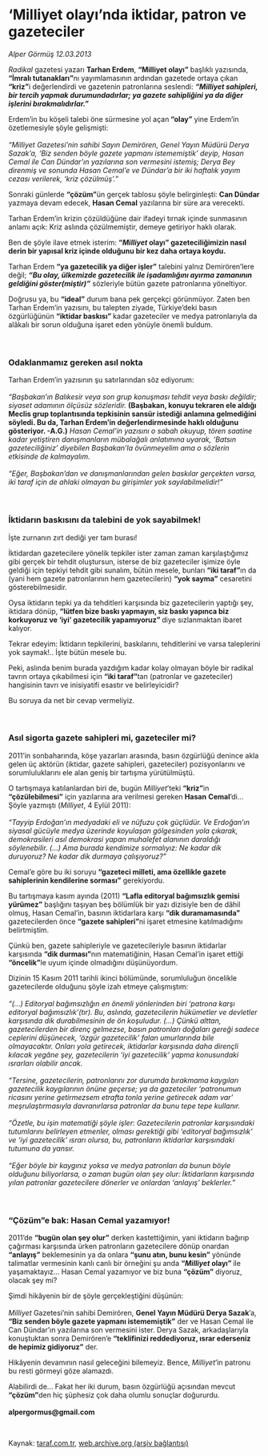 # ‘Milliyet olayı’nda iktidar, patron ve gazeteciler

*Alper Görmüş 12.03.2013*

<div class="yazi"><p><i>Radikal </i>gazetesi yazarı <b>Tarhan Erdem</b>, <b>“Milliyet olayı”</b> başlıklı yazısında, <b>“İmralı tutanakları”</b>nı yayımlamasının ardından gazetede ortaya çıkan <b>“kriz”</b>i değerlendirdi ve gazetenin patronlarına seslendi: <b><i>“Milliyet sahipleri, bir tercih yapmak durumundadırlar; ya gazete sahipliğini ya da diğer işlerini bırakmalıdırlar.”</i></b></p>
<p>Erdem’in bu köşeli talebi öne sürmesine yol açan<b> “olay”</b> yine Erdem’in özetlemesiyle şöyle gelişmişti:<br/><br/><i>“Milliyet Gazetesi’nin sahibi Sayın Demirören, Genel Yayın Müdürü Derya Sazak’a, ‘Biz senden böyle gazete yapmanı istememiştik’ deyip, Hasan Cemal ile Can Dündar’ın yazılarına son vermesini istemiş; Derya Bey direnmiş ve sonunda Hasan Cemal’e ve Dündar’a bir iki haftalık yayım cezası verilerek, ‘kriz çözülmüş’.”</i></p>
<p>Sonraki günlerde <b>“çözüm”</b>ün gerçek tablosu şöyle belirginleşti: <b>Can Dündar</b> yazmaya devam edecek, <b>Hasan Cemal</b> yazılarına bir süre ara verecekti.</p>
<p>Tarhan Erdem’in krizin çözüldüğüne dair ifadeyi tırnak içinde sunmasının anlamı açık: Kriz aslında çözülmemiştir, demeye getiriyor haklı olarak. </p>
<p>Ben de şöyle ilave etmek isterim: <b>“<i>Milliyet </i>olayı” gazeteciliğimizin nasıl derin bir yapısal kriz içinde olduğunu bir kez daha ortaya koydu. </b></p>
<p>Tarhan Erdem <b>“ya gazetecilik ya diğer işler”</b> talebini yalnız Demirören’lere değil; <b><i>“Bu olay, ülkemizde gazetecilik ile işadamlığını ayırma zamanının geldiğini göster(miştir)”</i></b><i> </i>sözleriyle bütün gazete patronlarına yöneltiyor.</p>
<p>Doğrusu ya, bu <b>“ideal”</b> durum bana pek gerçekçi görünmüyor. Zaten ben Tarhan Erdem’in yazısını, bu talepten ziyade, Türkiye’deki basın özgürlüğünün <b>“iktidar baskısı” </b>kadar<b> </b>gazeteciler ve medya patronlarıyla da alâkalı bir sorun olduğuna işaret eden yönüyle önemli buldum.<br/><br/><br/></p>
<h3>Odaklanmamız gereken asıl nokta</h3>
<p>Tarhan Erdem’in yazısının şu satırlarından söz ediyorum: <br/><br/><i>“Başbakan’ın Balıkesir veya son grup konuşması tehdit veya baskı değildir; siyaset adamının ölçüsüz sözleridir. </i><b>(Başbakan, konuyu tekraren ele aldığı Meclis grup</b><b> toplantısında tepkisinin sansür istediği anlamına gelmediğini söyledi. Bu da, Tarhan Erdem’in değerlendirmesinde haklı olduğunu gösteriyor. -A.G.)</b><i> Hasan Cemal’in yazısını o sabah okuyup, tören saatine kadar yetiştiren danışmanların mübalağalı anlatımına uyarak, ‘Batsın gazeteciliğiniz’ diyebilen Başbakan’la övünmeyelim</i> <i>ama o sözlerin etkisinde de kalmayalım.<br/><br/></i><i>“Eğer, Başbakan’dan ve danışmanlarından gelen baskılar gerçekten varsa, iki taraf için de ahlaki olmayan bu girişimler yok sayılabilmelidir!”<br/><br/><br/></i></p>
<h3>İktidarın baskısını da talebini de yok sayabilmek!</h3>
<p>İşte zurnanın zırt dediği yer tam burası! </p>
<p>İktidardan gazetecilere yönelik tepkiler ister zaman zaman karşılaştığımız gibi gerçek bir tehdit oluştursun, isterse de biz gazeteciler işimize öyle geldiği için tepkiyi tehdit gibi sunalım, bütün mesele, bunları <b>“iki taraf”</b>ın da (yani hem gazete patronlarının hem gazetecilerin) <b>“yok sayma”</b> cesaretini gösterebilmesidir.</p>
<p>Oysa iktidarın tepki ya da tehditleri karşısında biz gazetecilerin yaptığı şey, iktidara dönüp, <b>“lütfen bize baskı yapmayın, siz baskı yapınca biz korkuyoruz ve ‘iyi’ gazetecilik yapamıyoruz” </b>diye sızlanmaktan ibaret kalıyor.</p>
<p>Tekrar edeyim: İktidarın tepkilerini, baskılarını, tehditlerini ve varsa taleplerini yok saymak!.. İşte bütün mesele bu. </p>
<p>Peki, aslında benim burada yazdığım kadar kolay olmayan böyle bir radikal tavrın ortaya çıkabilmesi için <b>“iki taraf”</b>tan (patronlar ve gazeteciler) hangisinin tavrı ve inisiyatifi esastır ve belirleyicidir?</p>
<p>Bu soruya da net bir cevap vermeliyiz.<br/><br/><br/></p>
<h3>Asıl sigorta gazete sahipleri mi, gazeteciler mi?</h3>
<p>2011’in sonbaharında, köşe yazarları arasında, basın özgürlüğü denince akla gelen üç aktörün (iktidar, gazete sahipleri, gazeteciler) pozisyonlarını ve sorumluluklarını ele alan geniş bir tartışma yürütülmüştü.</p>
<p>O tartışmaya katılanlardan biri de, bugün <i>Milliyet</i>’teki <b>“kriz”</b>in <b>“çözülebilmesi”</b> için yazılarına ara verilmesi gereken <b>Hasan</b> <b>Cemal</b>’di... Şöyle yazmıştı (<i>Milliyet</i>, 4 Eylül 2011):<br/><br/><i>“Tayyip Erdoğan’ın medyadaki eli ve nüfuzu çok güçlüdür. Ve Erdoğan’ın siyasal gücüyle medya üzerinde koyulaşan gölgesinden yola çıkarak, demokrasileri asıl demokrasi yapan muhalefet alanının daraldığı söylenebilir. (...) Ama burada kendimize sormalıyız: Ne kadar dik duruyoruz? Ne kadar dik durmaya çalışıyoruz?”</i></p>
<p>Cemal’e göre bu iki soruyu <b>“gazeteci milleti, ama özellikle gazete sahiplerinin kendilerine sorması”</b> gerekiyordu.</p>
<p>Bu tartışmaya kasım ayında (2011) <b>“Lafla editoryal bağımsızlık gemisi yürümez”</b> başlığını taşıyan beş bölümlük bir yazı dizisiyle ben de dâhil olmuş, Hasan Cemal’in, basının iktidarlara karşı <b>“dik duramamasında”</b> gazetecilerden önce <b>“gazete sahipleri”</b>ni işaret etmesine katılmadığımı belirtmiştim.</p>
<p>Çünkü ben, gazete sahipleriyle ve gazetecileriyle basının iktidarlar karşısında <b>“dik durması”</b>nın matematiğinin, Hasan Cemal’in işaret ettiği <b>“öncelik”</b>le uyum içinde olmadığını düşünüyordum. </p>
<p>Dizinin 15 Kasım 2011 tarihli ikinci bölümünde, sorumluluğun öncelikle gazetecilerde olduğunu şöyle izah etmeye çalışmıştım:<br/><br/><i>“(...) Editoryal bağımsızlığın en önemli yönlerinden biri ‘patrona karşı editoryal bağımsızlık’(tır). Bu, aslında, gazetecilerin hükümetler ve devletler karşısında dik durabilmesinin de ön koşuludur. (...) Çünkü alttan, gazetecilerden bir direnç gelmezse, basın patronları doğaları gereği sadece ceplerini düşünecek, ‘özgür gazetecilik’ falan umurlarında bile olmayacaktır. Onları yola getirecek, iktidarlar karşısında daha dirençli kılacak yegâne şey, gazetecilerin ‘iyi gazetecilik’ yapma konusundaki ısrarları olabilir ancak.<br/><br/></i><i>“Tersine, gazetecilerin, patronlarını zor durumda bırakmama kaygıları gazetecilik kaygılarının önüne geçerse; ya da gazeteciler ‘patronumun ricasını yerine getirmezsem etrafta tonla yerine getirecek adam var’ meşrulaştırmasıyla davranırlarsa patronlar da bunu tepe tepe kullanır.<br/><br/></i><i>“Özetle, bu işin matematiği şöyle işler: Gazetecilerin patronlar karşısındaki tutumlarını belirleyen etmenler, olması gerektiği gibi ‘editoryal bağımsızlık’ ve ‘iyi gazetecilik’ ısrarı olursa, bu, patronların iktidarlar karşısındaki tutumuna da yansır.<br/><br/></i><i>“Eğer böyle bir kaygınız yoksa ve medya patronları da bunun böyle olduğunu biliyorlarsa, o zaman bugün olan şey olur: İktidarların karşısında yılan patronlar gazetecilere dönerler ve onlardan ‘anlayış’ beklerler.” <br/><br/><br/></i></p>
<h3>“Çözüm”e bak: Hasan Cemal yazamıyor!</h3>
<p>2011’de <b>“bugün olan şey olur”</b> derken kastettiğimin, yani iktidarın bağırıp çağırması karşısında ürken patronların gazetecilere dönüp onardan <b>“anlayış”</b> beklemesinin ya da onlara <b>“şunu atın, bunu kesin”</b> yönünde talimatlar vermesinin kanlı canlı bir örneğini şu anda <b>“<i>Milliyet</i> olayı” </b>ile yaşamaktayız... Hasan Cemal yazamıyor ve biz buna <b>“çözüm”</b> diyoruz, olacak şey mi?</p>
<p>Şimdi hikâyenin bir de şöyle gerçekleştiğini düşünün:<br/><br/><i>Milliyet</i> Gazetesi’nin sahibi Demirören, <b>Genel Yayın Müdürü Derya Sazak</b>’a, <b>“Biz senden böyle gazete yapmanı istememiştik”</b> der ve Hasan Cemal ile Can Dündar’ın yazılarına son vermesini ister. Derya Sazak, arkadaşlarıyla konuştuktan sonra Demirören’e <b>“teklifinizi reddediyoruz, ısrar ederseniz de hepimiz gidiyoruz”</b> der.</p>
<p>Hikâyenin devamının nasıl geleceğini bilemeyiz. Bence, <i>Milliyet</i>’in patronu bu resti görmeyi göze alamazdı. </p>
<p>Alabilirdi de... Fakat her iki durum, basın özgürlüğü açısından mevcut <b>“çözüm”</b>den hiç şüphesiz çok daha olumlu sonuçlar doğururdu.<br/><br/><b>alpergormus@gmail.com</b></p>
<p> </p>
</div>

Kaynak: [taraf.com.tr](m), [web.archive.org (arşiv bağlantısı)](http://web.archive.org/web/20131102051526/http://taraf.com.tr/alper-gormus/makale-milliyet-olayi-nda-iktidar-patron-ve-gazeteciler.htm)
